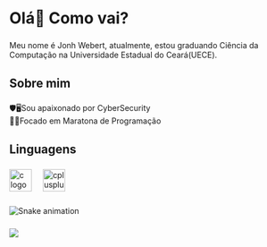 <h1 align="left">Olá👋 Como vai?</h1>

###

<p align="left">Meu nome é Jonh Webert, atualmente, estou graduando Ciência da Computação na Universidade Estadual do Ceará(UECE).</p>

###

<h2 align="left">Sobre mim</h2>

###

<p align="left">🛡️🖥️Sou apaixonado por CyberSecurity <br>👨‍💻Focado em Maratona de Programação</p>

###

<h2 align="left">Linguagens</h2>

###

<div align="left">
  <img src="https://cdn.jsdelivr.net/gh/devicons/devicon/icons/c/c-original.svg" height="40" alt="c logo"  />
  <img width="12" />
  <img src="https://cdn.jsdelivr.net/gh/devicons/devicon/icons/cplusplus/cplusplus-original.svg" height="40" alt="cplusplus logo"  />
</div>

###

<img src="https://raw.githubusercontent.com/maurodesouz/maurodesouz/output/snake.svg" alt="Snake animation" />

###

<div>
  <img style="100%" src="https://capsule-render.vercel.app/api?type=waving&height=100&section=header&reversal=false&fontSize=70&fontColor=FFFFFF&fontAlign=50&fontAlignY=50&stroke=-&descSize=20&descAlign=50&descAlignY=50&theme=cobalt"  />
</div>

###
